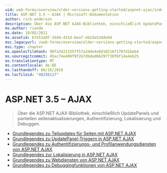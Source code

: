 ```yaml
---
uid: web-forms/overview/older-versions-getting-started/aspnet-ajax/index
title: ASP.NET 3.5 – AJAX | Microsoft-Dokumentation
author: rick-anderson
description: Über die ASP.NET AJAX-Bibliothek, einschließlich UpdatePanels und partiellen seitenaktualisierungen, Authentifizierung, Lokalisierung und Debuggen.
ms.author: riande
ms.date: 10/05/2011
ms.assetid: b7d13a9f-3d44-431d-bea7-eb2da524de9d
msc.legacyurl: /web-forms/overview/older-versions-getting-started/aspnet-ajax
msc.type: chapter
ms.openlocfilehash: 90fa34211557f57a2dde4e0d1021bf1707d1beb4
ms.sourcegitcommit: 45ac74e400f9f2b7dbded66297730f6f14a4eb25
ms.translationtype: MT
ms.contentlocale: de-DE
ms.lasthandoff: 08/16/2018
ms.locfileid: "48256117"
---
```

<a name="aspnet-35---ajax"></a>ASP.NET 3.5 – AJAX
====================
> Über die ASP.NET AJAX-Bibliothek, einschließlich UpdatePanels und partiellen seitenaktualisierungen, Authentifizierung, Lokalisierung und Debuggen.


- [Grundlegendes zu Teilupdates für Seiten mit ASP.NET AJAX](understanding-partial-page-updates-with-asp-net-ajax.md)
- [Grundlegendes zu UpdatePanel-Triggern in ASP.NET AJAX](understanding-asp-net-ajax-updatepanel-triggers.md)
- [Grundlegendes zu Authentifizierungs- und Profilanwendungsdiensten von ASP.NET AJAX](understanding-asp-net-ajax-authentication-and-profile-application-services.md)
- [Grundlegendes zur Lokalisierung in ASP.NET AJAX](understanding-asp-net-ajax-localization.md)
- [Grundlegendes zu Webdiensten von ASP.NET AJAX](understanding-asp-net-ajax-web-services.md)
- [Grundlegendes zu Debuggingfunktionen von ASP.NET AJAX](understanding-asp-net-ajax-debugging-capabilities.md)
